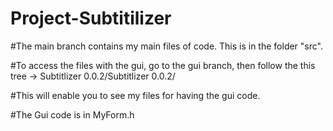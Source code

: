 # Project-Subtitilizer

#The main branch contains my main files of code. This is in the folder "src".

#To access the files with the gui, go to the gui branch, then follow the this tree -> Subtitlizer 0.0.2/Subtitlizer 0.0.2/

#This will enable you to see my files for having the gui code. 

#The Gui code is in MyForm.h


